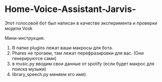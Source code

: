 # Home-Voice-Assistant-Jarvis-
Этот голосовой бот был написан в качестве эксперимента и проверки модели Vosk


Мини-инструкция:
1. В папке plugins лежат ваши макросы для бота.
2. Phares не трогаем, там лежат перефразировки для вас. (Они генерируются сами)
3. в music.py вводим свои данные от spotify (если будет макрос для поиска музыки)
4. library_speech.py меняем его имя)
